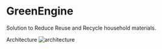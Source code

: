 # GreenEngine
Solution to Reduce Reuse and Recycle household materials.

Architecture
![architecture](https://user-images.githubusercontent.com/65997817/122555514-0389e400-d058-11eb-8f93-5790b631cee8.png)
